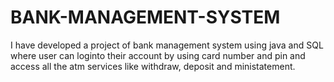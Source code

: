 # BANK-MANAGEMENT-SYSTEM
I have developed a project of bank management system using java and SQL where user can loginto their account by using card number and pin and access all the atm services like withdraw, deposit and ministatement.
